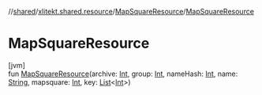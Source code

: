 //[shared](../../../index.md)/[xlitekt.shared.resource](../index.md)/[MapSquareResource](index.md)/[MapSquareResource](-map-square-resource.md)

# MapSquareResource

[jvm]\
fun [MapSquareResource](-map-square-resource.md)(archive: [Int](https://kotlinlang.org/api/latest/jvm/stdlib/kotlin/-int/index.html), group: [Int](https://kotlinlang.org/api/latest/jvm/stdlib/kotlin/-int/index.html), nameHash: [Int](https://kotlinlang.org/api/latest/jvm/stdlib/kotlin/-int/index.html), name: [String](https://kotlinlang.org/api/latest/jvm/stdlib/kotlin/-string/index.html), mapsquare: [Int](https://kotlinlang.org/api/latest/jvm/stdlib/kotlin/-int/index.html), key: [List](https://kotlinlang.org/api/latest/jvm/stdlib/kotlin.collections/-list/index.html)&lt;[Int](https://kotlinlang.org/api/latest/jvm/stdlib/kotlin/-int/index.html)&gt;)
